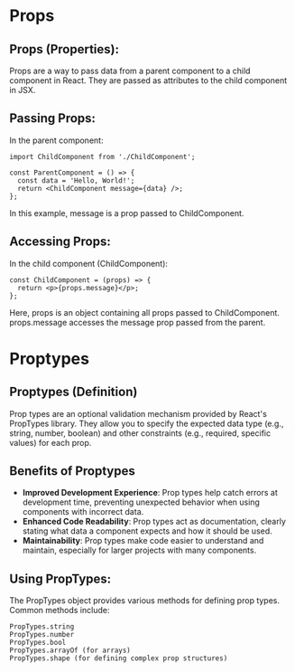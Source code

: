 # Props
## Props (Properties):
Props are a way to pass data from a parent component to a child component in React. They are passed as attributes to the child component in JSX.

## Passing Props:
In the parent component:
```
import ChildComponent from './ChildComponent';

const ParentComponent = () => {
  const data = 'Hello, World!';
  return <ChildComponent message={data} />;
};
```

In this example, message is a prop passed to ChildComponent.

## Accessing Props:
In the child component (ChildComponent):
```
const ChildComponent = (props) => {
  return <p>{props.message}</p>;
};
```
Here, props is an object containing all props passed to ChildComponent. props.message accesses the message prop passed from the parent.

# Proptypes
## Proptypes (Definition)
Prop types are an optional validation mechanism provided by React's PropTypes library. They allow you to specify the expected data type (e.g., string, number, boolean) and other constraints (e.g., required, specific values) for each prop.

## Benefits of Proptypes
 
- **Improved Development Experience**: 
Prop types help catch errors at development time, preventing unexpected behavior when using components with incorrect data.
- **Enhanced Code Readability**:
   Prop types act as documentation, clearly stating what data a component expects and how it should be used.
- **Maintainability**:
  Prop types make code easier to understand and maintain, especially for larger projects with many components.

## Using PropTypes:  
The PropTypes object provides various methods for defining prop types. Common methods include:
```
PropTypes.string
PropTypes.number
PropTypes.bool
PropTypes.arrayOf (for arrays)
PropTypes.shape (for defining complex prop structures)
```
